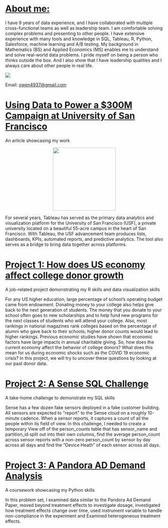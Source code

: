 # [About me:](https://www.linkedin.com/in/owen-yi-xie-a309a378/)
I have 9 years of data experience, and I have collaborated with multiple cross-functional teams as well as leadership team. I am comfortable solving complex problems and presenting to other people. I have extensive experience with many tools and knowledge in SQL, Tableau, R, Python, Salesforce, machine learning and A/B testing. My background in Mathematics (BS) and Applied Economics (MS) enables me to understand and solve real-world data problems. I pride myself on being a person who thinks outside the box. And I also show that I have leadership qualities and I always care about other people in real life.

<img src="/Owen_Portfolio/skills.PNG" 
        style="display: block; margin: 0 auto" />

Email: owen4937@gmail.com

# [Using Data to Power a $300M Campaign at University of San Francisco](https://www.salesforce.org/blog/data-powered-campaign-usf/)
An article showcasing my work

<img src="/Owen_Portfolio/USF_photo_high_res.jpg"
        height="200"
        style="display: block; margin: 0 auto" />

For several years, Tableau has served as the primary data analytics and visualization platform for the University of San Francisco (USF), a private university located on a beautiful 55-acre campus in the heart of San Francisco. With Tableau, the USF advancement team produces lists, dashboards, KPIs, automated reports, and predictive analytics. The tool also serves as a bridge to bring data together across platforms.

# [Project 1: How does US economy affect college donor growth](https://github.com/owenxie123/Owen_Portfolio/blob/main/How%20does%20US%20economy%20affect%20college%20donor%20growth.pdf)
A job-related project demonstrating my R skills and data visualization skills

For any US higher education, large percentage of school’s operating budget came from endowment. Donating money to your college also helps give back to the next generation of students. The money that you donate to your school often goes to new scholarships and to help fund new programs for the next classes of students who will attend your college. Also, most rankings in national magazines rank colleges based on the percentage of alumni who gave back to their schools; higher donor counts would lead to higher rankings.  Previous economic studies have shown that economic factors have large impacts in annual charitable giving. So, how does the current economy affect the behavior of college donors? What does this mean for us during economic shocks such as the COVID 19 economic crisis? In this project, we will try to uncover these questions by looking at our past donor data.

# [Project 2: A Sense SQL Challenge](https://github.com/owenxie123/Owen_Portfolio/blob/main/Sense_SQL_Challenge.sql)
A take-home challenge to demonstrate my SQL skills

Sense has a few dozen fake sensors deployed in a fake customer building. All sensors are expected to "report" to the Sense cloud on a roughly 10-minute cadence. When a sensor reports, it captures a count of all the people within its field of view. In this challenge, I needed to create a temporary View off of the person_counts table that has sensor_name and partition_id split out into their own columns, find the average person_count across sensor reports with a non-zero person_count by sensor by day across all days and find the “Device Heath” of each sensor across all days. 

# [Project 3: A Pandora AD Demand Analysis](https://github.com/owenxie123/Owen_Portfolio/blob/main/Dosage%2C_Timing%2C_and_IV.ipynb)
A coursework showcasing my Python skills

In this problem set, I examined data similar to the Pandora Ad Demand Paper, moved beyond treatment effects to investigate dosage, investigated how treatment effects change over time, used instrument variable to handle non-compliance in the experiment and Examined heterogeneous treatment effects. 

